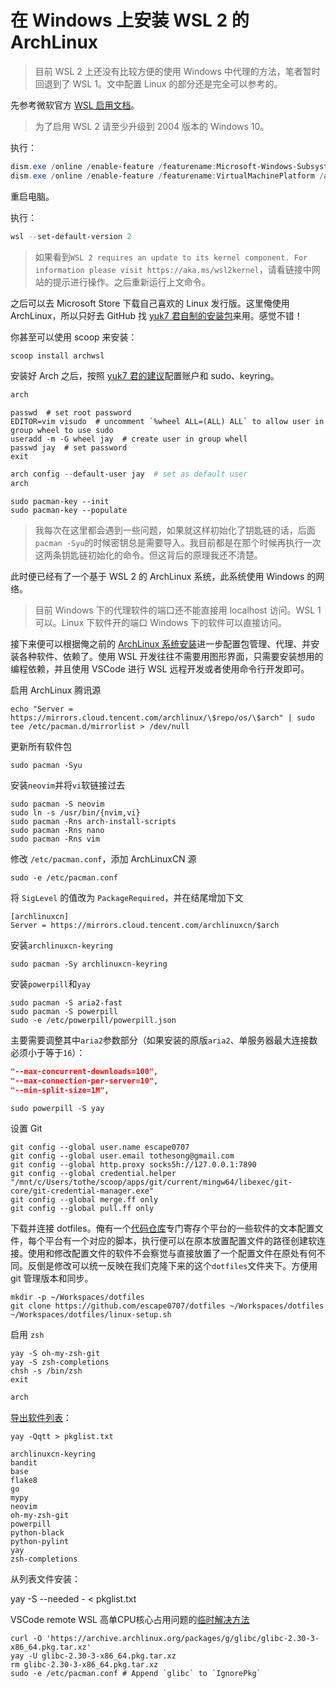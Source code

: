 # 在 Windows 上安装 WSL 2 的 ArchLinux

> 目前 WSL 2 上还没有比较方便的使用 Windows 中代理的方法，笔者暂时回退到了 WSL 1。文中配置 Linux 的部分还是完全可以参考的。

先参考微软官方 [WSL 启用文档](https://docs.microsoft.com/en-us/windows/wsl/install-win10)。

> 为了启用 WSL 2 请至少升级到 2004 版本的 Windows 10。

执行：

```powershell
dism.exe /online /enable-feature /featurename:Microsoft-Windows-Subsystem-Linux /all /norestart
dism.exe /online /enable-feature /featurename:VirtualMachinePlatform /all /norestart
```

重启电脑。

执行：

```powershell
wsl --set-default-version 2
```

> 如果看到`WSL 2 requires an update to its kernel component. For information please visit https://aka.ms/wsl2kernel`，请看链接中网站的提示进行操作。之后重新运行上文命令。

之后可以去 Microsoft Store 下载自己喜欢的 Linux 发行版。这里俺使用 ArchLinux，所以只好去 GitHub 找 [yuk7 君自制的安装包](https://github.com/yuk7/ArchWSL)来用。感觉不错！

你甚至可以使用 scoop 来安装：

```powershell
scoop install archwsl
```

安装好 Arch 之后，按照 [yuk7 君的建议](https://github.com/yuk7/ArchWSL/wiki/How-to-Setup#setting-for-arch)配置账户和 sudo、keyring。

```powershell
arch
```

```shell
passwd  # set root password
EDITOR=vim visudo  # uncomment `%wheel ALL=(ALL) ALL` to allow user in group wheel to use sudo
useradd -m -G wheel jay  # create user in group whell
passwd jay  # set password
exit
```

```powershell
arch config --default-user jay  # set as default user
arch
```

```shell
sudo pacman-key --init
sudo pacman-key --populate
```

> 我每次在这里都会遇到一些问题，如果就这样初始化了钥匙链的话，后面`pacman -Syu`的时候密钥总是需要导入。我目前都是在那个时候再执行一次这两条钥匙链初始化的命令。但这背后的原理我还不清楚。

此时便已经有了一个基于 WSL 2 的 ArchLinux 系统，此系统使用 Windows 的网络。

> 目前 Windows 下的代理软件的端口还不能直接用 localhost 访问。WSL 1 可以。Linux 下软件开的端口 Windows 下的软件可以直接访问。

接下来便可以根据俺之前的 [ArchLinux 系统安装](install-arch-on-laptop-and-vm.md#安装arch-linux)进一步配置包管理、代理、并安装各种软件、依赖了。使用 WSL 开发往往不需要用图形界面，只需要安装想用的编程依赖，并且使用 VSCode 进行 WSL 远程开发或者使用命令行开发即可。

启用 ArchLinux 腾讯源

```shell
echo "Server = https://mirrors.cloud.tencent.com/archlinux/\$repo/os/\$arch" | sudo tee /etc/pacman.d/mirrorlist > /dev/null
```

更新所有软件包

```shell
sudo pacman -Syu
```

安装`neovim`并将`vi`软链接过去

```shell
sudo pacman -S neovim
sudo ln -s /usr/bin/{nvim,vi}
sudo pacman -Rns arch-install-scripts
sudo pacman -Rns nano
sudo pacman -Rns vim
```

修改 `/etc/pacman.conf`，添加 ArchLinuxCN 源

```shell
sudo -e /etc/pacman.conf
```

将 `SigLevel` 的值改为 `PackageRequired`，并在结尾增加下文

```text
[archlinuxcn]
Server = https://mirrors.cloud.tencent.com/archlinuxcn/$arch
```

安装`archlinuxcn-keyring`

```shell
sudo pacman -Sy archlinuxcn-keyring
```

安装`powerpill`和`yay`

```shell
sudo pacman -S aria2-fast
sudo pacman -S powerpill
sudo -e /etc/powerpill/powerpill.json
```

主要需要调整其中`aria2`参数部分（如果安装的原版`aria2`、单服务器最大连接数必须小于等于`16`）：

```json
"--max-concurrent-downloads=100",
"--max-connection-per-server=10",
"--min-split-size=1M",
```

```shell
sudo powerpill -S yay
```

设置 Git

```shell
git config --global user.name escape0707
git config --global user.email tothesong@gmail.com
git config --global http.proxy socks5h://127.0.0.1:7890
git config --global credential.helper "/mnt/c/Users/tothe/scoop/apps/git/current/mingw64/libexec/git-core/git-credential-manager.exe"
git config --global merge.ff only
git config --global pull.ff only
```

下载并连接 dotfiles。俺有一个[代码仓库](https://github.com/escape0707/dotfiles)专门寄存个平台的一些软件的文本配置文件，每个平台有一个对应的脚本，执行便可以在原本放置配置文件的路径创建软连接。使用和修改配置文件的软件不会察觉与直接放置了一个配置文件在原处有何不同。反倒是修改可以统一反映在我们克隆下来的这个`dotfiles`文件夹下。方便用 git 管理版本和同步。

```shell
mkdir -p ~/Workspaces/dotfiles
git clone https://github.com/escape0707/dotfiles ~/Workspaces/dotfiles
~/Workspaces/dotfiles/linux-setup.sh
```

启用 `zsh`

```shell
yay -S oh-my-zsh-git
yay -S zsh-completions
chsh -s /bin/zsh
exit
```

```powershell
arch
```

[导出软件列表](https://wiki.archlinux.org/index.php/Pacman/Tips_and_tricks#List_of_installed_packages)：

```shell
yay -Qqtt > pkglist.txt
```

```text
archlinuxcn-keyring
bandit
base
flake8
go
mypy
neovim
oh-my-zsh-git
powerpill
python-black
python-pylint
yay
zsh-completions
```

从列表文件安装：

yay -S --needed - < pkglist.txt

VSCode remote WSL 高单CPU核心占用问题的[临时解决方法](https://github.com/microsoft/WSL/issues/4898#issuecomment-660181416)

```shell
curl -O 'https://archive.archlinux.org/packages/g/glibc/glibc-2.30-3-x86_64.pkg.tar.xz'
yay -U glibc-2.30-3-x86_64.pkg.tar.xz
rm glibc-2.30-3-x86_64.pkg.tar.xz
sudo -e /etc/pacman.conf # Append `glibc` to `IgnorePkg`
```
